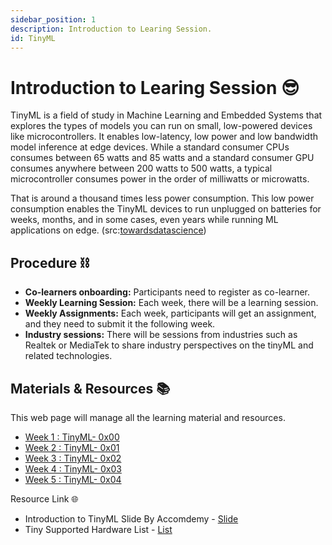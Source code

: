 ```yaml
---
sidebar_position: 1
description: Introduction to Learing Session. 
id: TinyML
---
```


# Introduction to Learing Session 😎

TinyML is a field of study in Machine Learning and Embedded Systems that explores the types of models you can run on small, low-powered devices like microcontrollers. It enables low-latency, low power and low bandwidth model inference at edge devices. 
While a standard consumer CPUs consumes between 65 watts and 85 watts and a standard consumer GPU consumes anywhere between 200 watts to 500 watts, a typical microcontroller consumes power in the order of milliwatts or microwatts. 

<!-- ![](https://i0.wp.com/bdtechtalks.com/wp-content/uploads/2022/01/tinyml-cnn-microcontroller.jpg?w=1392&ssl=1) -->

That is around a thousand times less power consumption. This low power consumption enables the TinyML devices to run unplugged on batteries for weeks, months, and in some cases, even years while running ML applications on edge. (src:[towardsdatascience](https://towardsdatascience.com/an-introduction-to-tinyml-4617f314aa79))


## Procedure ⛓

* **Co-learners onboarding:** Participants need to register as co-learner. 
* **Weekly Learning Session:** Each week, there will be a learning session. 
* **Weekly Assignments:** Each week, participants will get an assignment, and they need to submit it the following week. 
* **Industry sessions:** There will be sessions from industries such as Realtek or MediaTek to share industry perspectives on the tinyML and related technologies. 

## Materials & Resources 📚

This web page will manage all the learning material and resources.

* [Week 1 : TinyML- 0x00](/docs/weekOne)
* [Week 2 : TinyML- 0x01](/docs/weekTwo)
* [Week 3 : TinyML- 0x02](/docs/weekThree)
* [Week 4 : TinyML- 0x03](/docs/weekFour)
* [Week 5 : TinyML- 0x04](/docs/weekFive)


Resource Link 🌐
* Introduction to TinyML Slide By Accomdemy - [Slide](https://docs.google.com/presentation/d/1FDYeaRdats0U0-jgMmM9BICJGdZRwG97qw5vBjBPQe0/edit#slide=id.g120b0cda2e7_0_199) 
* Tiny Supported Hardware List - [List](https://docs.google.com/spreadsheets/d/1R9cy2yvGq1iEdTgsaYYjq7gk1xHaqdqGqzdhziW0aPw/edit?usp=sharing) 









